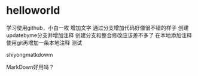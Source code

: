 # helloworld
学习使用github，小白一枚
增加文字
通过分支增加代码好像很不错的样子
创建updatebyme分支并增加注释
创建分支和整合修改应该差不多了
在本地添加注释
使用git再增加一条本地注释
测试

shiyongmatkdowm

MarkDown好用吗？